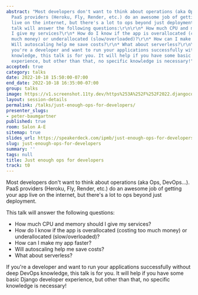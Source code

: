 ```yaml
---
abstract: "Most developers don't want to think about operations (aka Ops, DevOps…).
  PaaS providers (Heroku, Fly, Render, etc.) do an awesome job of getting your app
  live on the internet, but there's a lot to ops beyond just deployment.\r\n\r\nThis
  talk will answer the following questions:\r\n\r\n* How much CPU and memory should
  I give my services?\r\n* How do I know if the app is overallocated (costing too
  much money) or underallocated (slow/overloaded)?\r\n* How can I make my app faster?\r\n*
  Will autoscaling help me save costs?\r\n* What about serverless?\r\n\r\nIf
  you're a developer and want to run your applications successfully without deep DevOps
  knowledge, this talk is for you. It will help if you have some basic Django developer
  experience, but other than that, no specific knowledge is necessary!"
accepted: true
category: talks
date: 2022-10-18 15:50:00-07:00
end_date: 2022-10-18 16:35:00-07:00
group: talks
image: https://v1.screenshot.11ty.dev/https%253A%252F%252F2022.djangocon.us%252Fpresenters%252Fpeter-baumgartner%252F/opengraph/
layout: session-details
permalink: /talks/just-enough-ops-for-developers/
presenter_slugs:
- peter-baumgartner
published: true
room: Salon A-E
sitemap: true
slides_url: https://speakerdeck.com/ipmb/just-enough-ops-for-developers
slug: just-enough-ops-for-developers
summary: ''
tags: null
title: Just enough ops for developers
track: t0
---
```


Most developers don't want to think about operations (aka Ops, DevOps…). PaaS providers (Heroku, Fly, Render, etc.) do an awesome job of getting your app live on the internet, but there's a lot to ops beyond just deployment.

This talk will answer the following questions:

* How much CPU and memory should I give my services?
* How do I know if the app is overallocated (costing too much money) or underallocated (slow/overloaded)?
* How can I make my app faster?
* Will autoscaling help me save costs?
* What about serverless?

If you're a developer and want to run your applications successfully without deep DevOps knowledge, this talk is for you. It will help if you have some basic Django developer experience, but other than that, no specific knowledge is necessary!
